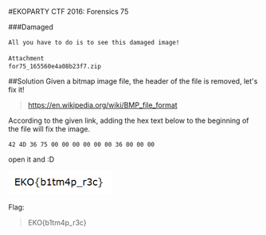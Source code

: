 #EKOPARTY CTF 2016: Forensics 75

###Damaged
```
All you have to do is to see this damaged image!

Attachment
for75_165560e4a08b23f7.zip
```

##Solution
Given a bitmap image file, the header of the file is removed, let's fix it!

>https://en.wikipedia.org/wiki/BMP_file_format

According to the given link, adding the hex text below to the beginning of the file will fix the image.

```
42 4D 36 75 00 00 00 00 00 00 36 00 00 00
```

open it and :D

![bump](flag.bmp)

Flag:
>EKO{b1tm4p_r3c}
